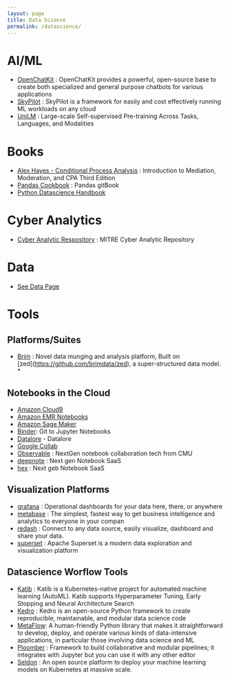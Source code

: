 ```yaml
---
layout: page
title: Data Science
permalink: /datascience/
---
```


# AI/ML

  * [OpenChatKit](https://github.com/togethercomputer/OpenChatKit) : OpenChatKit provides a powerful, open-source base to create both specialized and general purpose chatbots for various applications
  * [SkyPilot](https://skypilot.readthedocs.io/en/latest/) : SkyPilot is a framework for easily and cost effectively running ML workloads on any cloud
  * [UniLM](https://github.com/microsoft/unilm) : Large-scale Self-supervised Pre-training Across Tasks, Languages, and Modalities

# Books
  * [Alex Hayes - Conditional Process Analysis](http://afhayes.com/introduction-to-mediation-moderation-and-conditional-process-analysis.html) : Introduction to Mediation, Moderation, and CPA
Third Edition
  * [Pandas Cookbook](https://github.com/jvns/pandas-cookbook) : Pandas gitBook
  * [Python Datascience Handbook](https://jakevdp.github.io/PythonDataScienceHandbook/) 

# Cyber Analytics
   * [Cyber Analytic Respository](https://car.mitre.org/) : MITRE Cyber Analytic Repository
   
# Data

   * [See Data Page](data.md)
   
# Tools

## Platforms/Suites
   * [Brim](https://www.brimdata.io) : Novel data munging and analysis platform,  Built on [zed[(https://github.com/brimdata/zed), a super-structured data model.   * 

## Notebooks in the Cloud

   * [Amazon Cloud9](https://aws.amazon.com/cloud9/)
   * [Amazon EMR Notebooks](https://docs.aws.amazon.com/emr/latest/ManagementGuide/emr-managed-notebooks.html)
   * [Amazon Sage Maker](https://aws.amazon.com/blogs/aws/amazon-sagemaker-studio-the-first-fully-integrated-development-environment-for-machine-learning/)
   * [Binder](https://mybinder.org/): Git to Jupyter Notebooks   
   * [Datalore](https://datalore.io/) - Datalore
   * [Google Collab](https://colab.research.google.com/?utm_source=scs-index)
   * [Observable](https://observablehq.com/) : NextGen notebook collaboration tech from CMU
   * [deepnote](https://deepnote.com/home) : Next gen Notebook SaaS
   * [hex](https://hex.tech/) : Next geb Notebook SaaS

## Visualization Platforms

   * [grafana](https://grafana.com/) : Operational dashboards for your data here, there, or anywhere
   * [metabase](https://github.com/metabase/metabase) : The simplest, fastest way to get business intelligence and analytics to everyone in your compan
   * [redash](https://github.com/getredash/redash) : Connect to any data source, easily visualize, dashboard and share your data.
   * [superset](https://superset.apache.org/) : Apache Superset is a modern data exploration and visualization platform

## Datascience Worflow Tools

   * [Katib](https://github.com/kubeflow/katib) : Katib is a Kubernetes-native project for automated machine learning (AutoML). Katib supports Hyperparameter Tuning, Early Stopping and Neural Architecture Search
   * [Kedro](https://github.com/kedro-org/kedro) : Kedro is an open-source Python framework to create reproducible, maintainable, and modular data science code
   * [MetaFlow](https://metaflow.org/):  A human-friendly Python library that makes it straightforward to develop, deploy, and operate various kinds of data-intensive applications, in particular those involving data science and ML
   * [Ploomber](https://github.com/ploomber/ploomber) : Framework to build collaborative and modular pipelines; it integrates with Jupyter but you can use it with any other editor
   * [Seldon](https://github.com/SeldonIO/seldon-core) : An open source platform to deploy your machine learning models on Kubernetes at massive scale.
